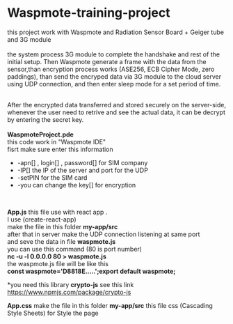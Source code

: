 # Waspmote-training-project

this project work with Waspmote and  Radiation Sensor Board + Geiger tube and 3G module 
<br/>
<br/>
the system process 3G module to complete the handshake and rest of 
the initial setup. Then Waspmote generate a frame with the data from the sensor,than encryption process works (ASE256, ECB Cipher Mode, zero 
paddings), than send the encryped data via 3G module to the cloud server using UDP connection, and then enter sleep 
mode for a set period of time.
<br/>
<br/>

After the encrypted data transferred and stored securely on the server-side, whenever
the user need to retrive and see the actual data, it can be decrypt by entering the secret 
key.
<br/>
<br/>
<b>WaspmoteProject.pde</b>
<br/>
this code work in "Waspmote IDE"
<br/>
fisrt make sure enter this information
<ul>
<li>-apn[] , login[] , password[] for SIM company  </li>
<li>-IP[] the IP of the server and port for the UDP</li>
<li>-setPIN for the SIM card</li>
<li>-you can change the key[] for encryption </li>
</ul>
<br/>


<b>App.js</b>
this file use with react app .
<br/>
I use (create-react-app)
<br/>
make the file in this folder 
<b>my-app/src</b>
<br/>
after that in server 
make the UDP connection listening at same port 
<br/>
and seve the data in file <b>waspmote.js</b>
<br/>
you can use this command (80 is port number)
<br/>
<b>nc -u -l 0.0.0.0 80 > waspmote.js</b>
<br/> 
the  waspmote.js file will be like this
<br/>
<b>const waspmote='D8818E.....';export default waspmote;</b>

*you need this library <b>crypto-js</b> see this link https://www.npmjs.com/package/crypto-js

<b>App.css</b>
make the file in this folder 
<b>my-app/src</b>
this file css (Cascading Style Sheets) for Style the page
